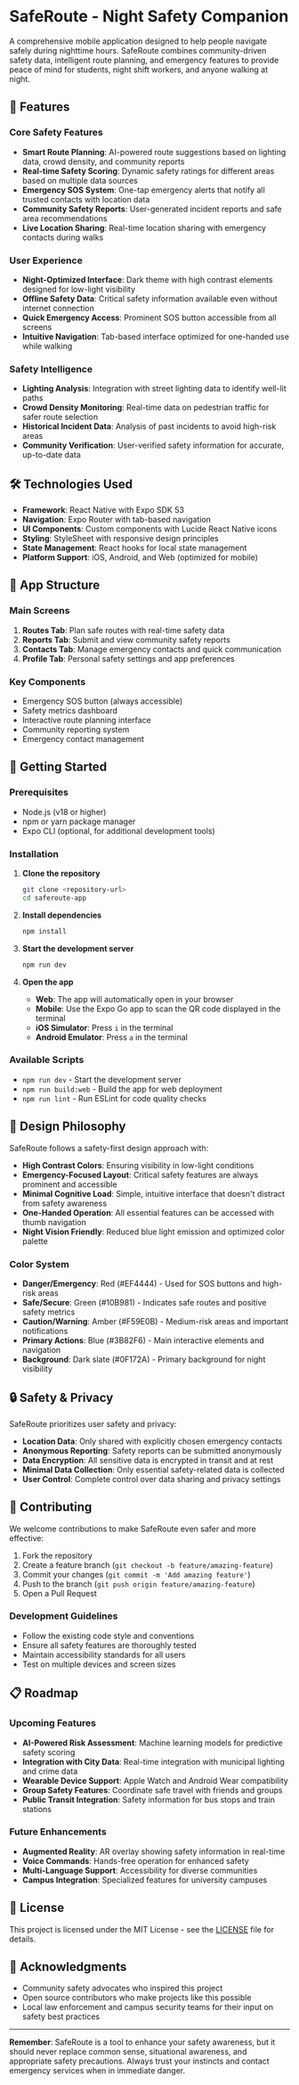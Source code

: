 # SafeRoute - Night Safety Companion

A comprehensive mobile application designed to help people navigate safely during nighttime hours. SafeRoute combines community-driven safety data, intelligent route planning, and emergency features to provide peace of mind for students, night shift workers, and anyone walking at night.

## 🌟 Features

### Core Safety Features
- **Smart Route Planning**: AI-powered route suggestions based on lighting data, crowd density, and community reports
- **Real-time Safety Scoring**: Dynamic safety ratings for different areas based on multiple data sources
- **Emergency SOS System**: One-tap emergency alerts that notify all trusted contacts with location data
- **Community Safety Reports**: User-generated incident reports and safe area recommendations
- **Live Location Sharing**: Real-time location sharing with emergency contacts during walks

### User Experience
- **Night-Optimized Interface**: Dark theme with high contrast elements designed for low-light visibility
- **Offline Safety Data**: Critical safety information available even without internet connection
- **Quick Emergency Access**: Prominent SOS button accessible from all screens
- **Intuitive Navigation**: Tab-based interface optimized for one-handed use while walking

### Safety Intelligence
- **Lighting Analysis**: Integration with street lighting data to identify well-lit paths
- **Crowd Density Monitoring**: Real-time data on pedestrian traffic for safer route selection
- **Historical Incident Data**: Analysis of past incidents to avoid high-risk areas
- **Community Verification**: User-verified safety information for accurate, up-to-date data

## 🛠 Technologies Used

- **Framework**: React Native with Expo SDK 53
- **Navigation**: Expo Router with tab-based navigation
- **UI Components**: Custom components with Lucide React Native icons
- **Styling**: StyleSheet with responsive design principles
- **State Management**: React hooks for local state management
- **Platform Support**: iOS, Android, and Web (optimized for mobile)

## 📱 App Structure

### Main Screens
1. **Routes Tab**: Plan safe routes with real-time safety data
2. **Reports Tab**: Submit and view community safety reports
3. **Contacts Tab**: Manage emergency contacts and quick communication
4. **Profile Tab**: Personal safety settings and app preferences

### Key Components
- Emergency SOS button (always accessible)
- Safety metrics dashboard
- Interactive route planning interface
- Community reporting system
- Emergency contact management

## 🚀 Getting Started

### Prerequisites
- Node.js (v18 or higher)
- npm or yarn package manager
- Expo CLI (optional, for additional development tools)

### Installation

1. **Clone the repository**
   ```bash
   git clone <repository-url>
   cd saferoute-app
   ```

2. **Install dependencies**
   ```bash
   npm install
   ```

3. **Start the development server**
   ```bash
   npm run dev
   ```

4. **Open the app**
   - **Web**: The app will automatically open in your browser
   - **Mobile**: Use the Expo Go app to scan the QR code displayed in the terminal
   - **iOS Simulator**: Press `i` in the terminal
   - **Android Emulator**: Press `a` in the terminal

### Available Scripts

- `npm run dev` - Start the development server
- `npm run build:web` - Build the app for web deployment
- `npm run lint` - Run ESLint for code quality checks

## 🎨 Design Philosophy

SafeRoute follows a safety-first design approach with:

- **High Contrast Colors**: Ensuring visibility in low-light conditions
- **Emergency-Focused Layout**: Critical safety features are always prominent and accessible
- **Minimal Cognitive Load**: Simple, intuitive interface that doesn't distract from safety awareness
- **One-Handed Operation**: All essential features can be accessed with thumb navigation
- **Night Vision Friendly**: Reduced blue light emission and optimized color palette

### Color System
- **Danger/Emergency**: Red (#EF4444) - Used for SOS buttons and high-risk areas
- **Safe/Secure**: Green (#10B981) - Indicates safe routes and positive safety metrics
- **Caution/Warning**: Amber (#F59E0B) - Medium-risk areas and important notifications
- **Primary Actions**: Blue (#3B82F6) - Main interactive elements and navigation
- **Background**: Dark slate (#0F172A) - Primary background for night visibility

## 🔒 Safety & Privacy

SafeRoute prioritizes user safety and privacy:

- **Location Data**: Only shared with explicitly chosen emergency contacts
- **Anonymous Reporting**: Safety reports can be submitted anonymously
- **Data Encryption**: All sensitive data is encrypted in transit and at rest
- **Minimal Data Collection**: Only essential safety-related data is collected
- **User Control**: Complete control over data sharing and privacy settings

## 🤝 Contributing

We welcome contributions to make SafeRoute even safer and more effective:

1. Fork the repository
2. Create a feature branch (`git checkout -b feature/amazing-feature`)
3. Commit your changes (`git commit -m 'Add amazing feature'`)
4. Push to the branch (`git push origin feature/amazing-feature`)
5. Open a Pull Request

### Development Guidelines
- Follow the existing code style and conventions
- Ensure all safety features are thoroughly tested
- Maintain accessibility standards for all users
- Test on multiple devices and screen sizes

## 📋 Roadmap

### Upcoming Features
- **AI-Powered Risk Assessment**: Machine learning models for predictive safety scoring
- **Integration with City Data**: Real-time integration with municipal lighting and crime data
- **Wearable Device Support**: Apple Watch and Android Wear compatibility
- **Group Safety Features**: Coordinate safe travel with friends and groups
- **Public Transit Integration**: Safety information for bus stops and train stations

### Future Enhancements
- **Augmented Reality**: AR overlay showing safety information in real-time
- **Voice Commands**: Hands-free operation for enhanced safety
- **Multi-Language Support**: Accessibility for diverse communities
- **Campus Integration**: Specialized features for university campuses


## 📄 License

This project is licensed under the MIT License - see the [LICENSE](LICENSE) file for details.

## 🙏 Acknowledgments

- Community safety advocates who inspired this project
- Open source contributors who make projects like this possible
- Local law enforcement and campus security teams for their input on safety best practices

---

**Remember**: SafeRoute is a tool to enhance your safety awareness, but it should never replace common sense, situational awareness, and appropriate safety precautions. Always trust your instincts and contact emergency services when in immediate danger.
